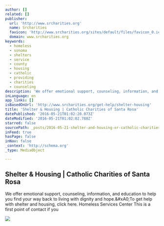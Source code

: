 ```yaml
---
author: []
related: []
publisher:
  url: 'http://www.srcharities.org'
  name: Srcharities
  favicon: 'http://www.srcharities.org/sites/default/files/favicon_0.ico'
  domain: www.srcharities.org
keywords:
  - homeless
  - sonoma
  - shelters
  - service
  - county
  - housing
  - catholic
  - providing
  - charities
  - counseling
description: 'We offer emotional support, counseling, information, and education to help you find your way back to living with dignity and hope.&#xA0;To get help with shelter and housing, click here. Homeless Services Center This is a first point of contact if you'
inLanguage: en
app_links: []
isBasedOnUrl: 'http://www.srcharities.org/get-help/shelter-housing'
title: 'Shelter & Housing | Catholic Charities of Santa Rosa'
datePublished: '2016-05-21T01:02:20.073Z'
dateModified: '2016-05-21T01:02:02.788Z'
starred: false
sourcePath: _posts/2016-05-21-shelter-and-housing-or-catholic-charities-of-santa-rosa.md
inFeed: true
hasPage: false
inNav: false
_context: 'http://schema.org'
_type: MediaObject

---
```

<article style=""><h1>Shelter &amp; Housing | Catholic Charities of Santa Rosa</h1><p>We offer emotional support, counseling, information, and education to help you find your way back to living with dignity and hope.&amp;#xA0;To get help with shelter and housing, click here. Homeless Services Center This is a first point of contact if you</p><img src="http://www.srcharities.org/sites/default/files/srcharities_logo.png" /></article>